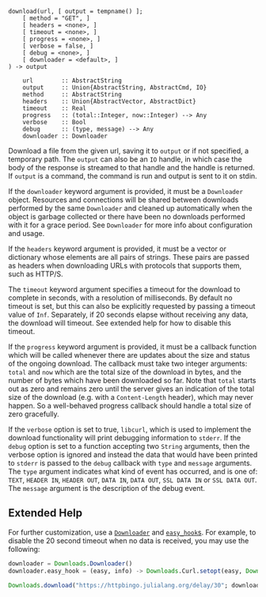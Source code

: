 ```
download(url, [ output = tempname() ];
    [ method = "GET", ]
    [ headers = <none>, ]
    [ timeout = <none>, ]
    [ progress = <none>, ]
    [ verbose = false, ]
    [ debug = <none>, ]
    [ downloader = <default>, ]
) -> output

    url        :: AbstractString
    output     :: Union{AbstractString, AbstractCmd, IO}
    method     :: AbstractString
    headers    :: Union{AbstractVector, AbstractDict}
    timeout    :: Real
    progress   :: (total::Integer, now::Integer) --> Any
    verbose    :: Bool
    debug      :: (type, message) --> Any
    downloader :: Downloader
```

Download a file from the given url, saving it to `output` or if not specified, a temporary path. The `output` can also be an `IO` handle, in which case the body of the response is streamed to that handle and the handle is returned. If `output` is a command, the command is run and output is sent to it on stdin.

If the `downloader` keyword argument is provided, it must be a `Downloader` object. Resources and connections will be shared between downloads performed by the same `Downloader` and cleaned up automatically when the object is garbage collected or there have been no downloads performed with it for a grace period. See `Downloader` for more info about configuration and usage.

If the `headers` keyword argument is provided, it must be a vector or dictionary whose elements are all pairs of strings. These pairs are passed as headers when downloading URLs with protocols that supports them, such as HTTP/S.

The `timeout` keyword argument specifies a timeout for the download to complete in seconds, with a resolution of milliseconds. By default no timeout is set, but this can also be explicitly requested by passing a timeout value of `Inf`. Separately, if 20 seconds elapse without receiving any data, the download will timeout. See extended help for how to disable this timeout.

If the `progress` keyword argument is provided, it must be a callback function which will be called whenever there are updates about the size and status of the ongoing download. The callback must take two integer arguments: `total` and `now` which are the total size of the download in bytes, and the number of bytes which have been downloaded so far. Note that `total` starts out as zero and remains zero until the server gives an indication of the total size of the download (e.g. with a `Content-Length` header), which may never happen. So a well-behaved progress callback should handle a total size of zero gracefully.

If the `verbose` option is set to true, `libcurl`, which is used to implement the download functionality will print debugging information to `stderr`. If the `debug` option is set to a function accepting two `String` arguments, then the verbose option is ignored and instead the data that would have been printed to `stderr` is passed to the `debug` callback with `type` and `message` arguments. The `type` argument indicates what kind of event has occurred, and is one of: `TEXT`, `HEADER IN`, `HEADER OUT`, `DATA IN`, `DATA OUT`, `SSL DATA IN` or `SSL DATA OUT`. The `message` argument is the description of the debug event.

## Extended Help

For further customization, use a [`Downloader`](@ref) and [`easy_hook`s](https://github.com/JuliaLang/Downloads.jl#mutual-tls-using-downloads). For example, to disable the 20 second timeout when no data is received, you may use the following:

```jl
downloader = Downloads.Downloader()
downloader.easy_hook = (easy, info) -> Downloads.Curl.setopt(easy, Downloads.Curl.CURLOPT_LOW_SPEED_TIME, 0)

Downloads.download("https://httpbingo.julialang.org/delay/30"; downloader)
```
